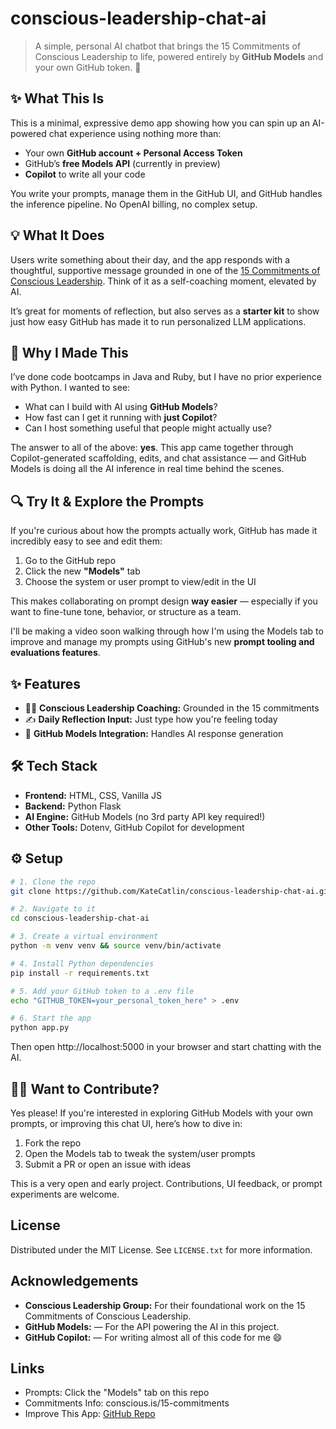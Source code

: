 # conscious-leadership-chat-ai

> A simple, personal AI chatbot that brings the 15 Commitments of Conscious Leadership to life,  powered entirely by **GitHub Models** and your own GitHub token. 🎉

## ✨ What This Is

This is a minimal, expressive demo app showing how you can spin up an AI-powered chat experience using nothing more than:

- Your own **GitHub account + Personal Access Token**
- GitHub’s **free Models API** (currently in preview)
- **Copilot** to write all your code

You write your prompts, manage them in the GitHub UI, and GitHub handles the inference pipeline. No OpenAI billing, no complex setup.

## 💡 What It Does

Users write something about their day, and the app responds with a thoughtful, supportive message grounded in one of the [15 Commitments of Conscious Leadership](https://conscious.is/15-commitments). Think of it as a self-coaching moment, elevated by AI.

It’s great for moments of reflection, but also serves as a **starter kit** to show just how easy GitHub has made it to run personalized LLM applications.

## 🔧 Why I Made This

I’ve done code bootcamps in Java and Ruby, but I have no prior experience with Python. I wanted to see:

- What can I build with AI using **GitHub Models**?
- How fast can I get it running with **just Copilot**?
- Can I host something useful that people might actually use?

The answer to all of the above: **yes**. This app came together through Copilot-generated scaffolding, edits, and chat assistance — and GitHub Models is doing all the AI inference in real time behind the scenes.

## 🔍 Try It & Explore the Prompts

If you're curious about how the prompts actually work, GitHub has made it incredibly easy to see and edit them:

1. Go to the GitHub repo
2. Click the new **"Models"** tab
3. Choose the system or user prompt to view/edit in the UI

This makes collaborating on prompt design **way easier** — especially if you want to fine-tune tone, behavior, or structure as a team.

I'll be making a video soon walking through how I'm using the Models tab to improve and manage my prompts using GitHub's new **prompt tooling and evaluations features**.

## ✨ Features

- 🧘‍♀️ **Conscious Leadership Coaching:** Grounded in the 15 commitments
- ✍️ **Daily Reflection Input:** Just type how you're feeling today
- 🤖 **GitHub Models Integration:** Handles AI response generation

## 🛠 Tech Stack

- **Frontend:** HTML, CSS, Vanilla JS
- **Backend:** Python Flask
- **AI Engine:** GitHub Models (no 3rd party API key required!)
- **Other Tools:** Dotenv, GitHub Copilot for development

## ⚙️ Setup

```bash
# 1. Clone the repo
git clone https://github.com/KateCatlin/conscious-leadership-chat-ai.git

# 2. Navigate to it
cd conscious-leadership-chat-ai

# 3. Create a virtual environment
python -m venv venv && source venv/bin/activate

# 4. Install Python dependencies
pip install -r requirements.txt

# 5. Add your GitHub token to a .env file
echo "GITHUB_TOKEN=your_personal_token_here" > .env

# 6. Start the app
python app.py
```

Then open http://localhost:5000 in your browser and start chatting with the AI.

## 🙋‍♀️ Want to Contribute?

Yes please! If you're interested in exploring GitHub Models with your own prompts, or improving this chat UI, here’s how to dive in:

1. Fork the repo
2. Open the Models tab to tweak the system/user prompts
3. Submit a PR or open an issue with ideas

This is a very open and early project. Contributions, UI feedback, or prompt experiments are welcome.

## License

Distributed under the MIT License. See `LICENSE.txt` for more information.

## Acknowledgements

*   **Conscious Leadership Group:** For their foundational work on the 15 Commitments of Conscious Leadership.
*   **GitHub Models:** — For the API powering the AI in this project. 
*   **GitHub Copilot:** — For writing almost all of this code for me 😄

## Links

- Prompts: Click the "Models" tab on this repo
- Commitments Info: conscious.is/15-commitments
- Improve This App: [GitHub Repo](https://github.com/KateCatlin/conscious-leadership-chat-ai)
